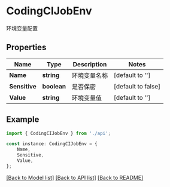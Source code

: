 # CodingCIJobEnv

环境变量配置

## Properties

Name | Type | Description | Notes
------------ | ------------- | ------------- | -------------
**Name** | **string** | 环境变量名称 | [default to '']
**Sensitive** | **boolean** | 是否保密 | [default to false]
**Value** | **string** | 环境变量值 | [default to '']

## Example

```typescript
import { CodingCIJobEnv } from './api';

const instance: CodingCIJobEnv = {
    Name,
    Sensitive,
    Value,
};
```

[[Back to Model list]](../README.md#documentation-for-models) [[Back to API list]](../README.md#documentation-for-api-endpoints) [[Back to README]](../README.md)
